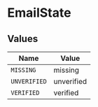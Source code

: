 # EmailState


## Values

| Name         | Value        |
| ------------ | ------------ |
| `MISSING`    | missing      |
| `UNVERIFIED` | unverified   |
| `VERIFIED`   | verified     |